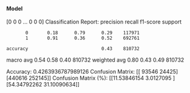 #### Model
[0 0 0 ... 0 0 0]
Classification Report:
              precision    recall  f1-score   support

           0       0.18      0.79      0.29    117971
           1       0.91      0.36      0.52    692761

    accuracy                           0.43    810732
   macro avg       0.54      0.58      0.40    810732
weighted avg       0.80      0.43      0.49    810732

Accuracy: 0.4263936787989126
Confusion Matrix:
[[ 93546  24425]
 [440616 252145]]
Confusion Matrix (%):
[[11.53846154  3.0127095 ]
 [54.34792262 31.10090634]]
